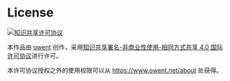 
# License

[![知识共享许可协议](https://i.creativecommons.org/l/by-nc-sa/4.0/88x31.png)](https://creativecommons.org/licenses/by-nc-sa/4.0/)

本作品由 [owent](//www.owent.net) 创作，采用[知识共享署名-非商业性使用-相同方式共享 4.0 国际许可协议](//creativecommons.org/licenses/by-nc-sa/4.0/)进行许可。

本许可协议授权之外的使用权限可以从 https://www.owent.net/about 处获得。
